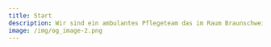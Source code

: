 ```yaml
---
title: Start
description: Wir sind ein ambulantes Pflegeteam das im Raum Braunschweig Pflegebedürftige in der Alltagsbewältigung unterstützt.
image: /img/og_image-2.png
---
```


